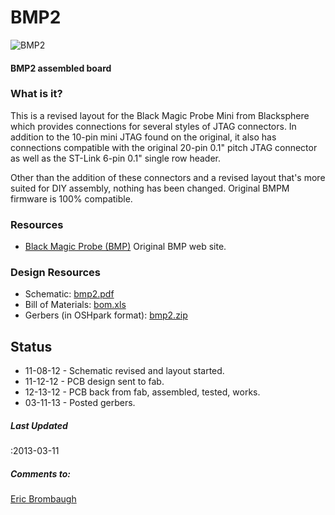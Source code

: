 BMP2
====

![BMP2](http://ebrombaugh.studionebula.com/embedded/bmp2/bmp2.jpg)

#### BMP2 assembled board

### What is it?

This is a revised layout for the Black Magic Probe Mini from Blacksphere which provides connections for several styles of JTAG connectors. In addition to the 10-pin mini JTAG found on the original, it also has connections compatible with the original 20-pin 0.1" pitch JTAG connector as well as the ST-Link 6-pin 0.1" single row header.

Other than the addition of these connectors and a revised layout that's more suited for DIY assembly, nothing has been changed. Original BMPM firmware is 100% compatible.

### Resources

*   [Black Magic Probe (BMP)](http://www.blacksphere.co.nz/main/blackmagic) Original BMP web site.

### Design Resources

*   Schematic: [bmp2.pdf](http://ebrombaugh.studionebula.com/embedded/bmp2/bmp2.pdf)
*   Bill of Materials: [bom.xls](http://ebrombaugh.studionebula.com/embedded/bmp2/bom.xls)
*   Gerbers (in OSHpark format): [bmp2.zip](http://ebrombaugh.studionebula.com/embedded/bmp2/bmp2.zip)

Status
------

*   11-08-12 - Schematic revised and layout started.
*   11-12-12 - PCB design sent to fab.
*   12-13-12 - PCB back from fab, assembled, tested, works.
*   03-11-13 - Posted gerbers.

##### **Last Updated**

:2013-03-11

##### **Comments to:**

[Eric Brombaugh](mailto:ebrombaugh1@cox.net)
